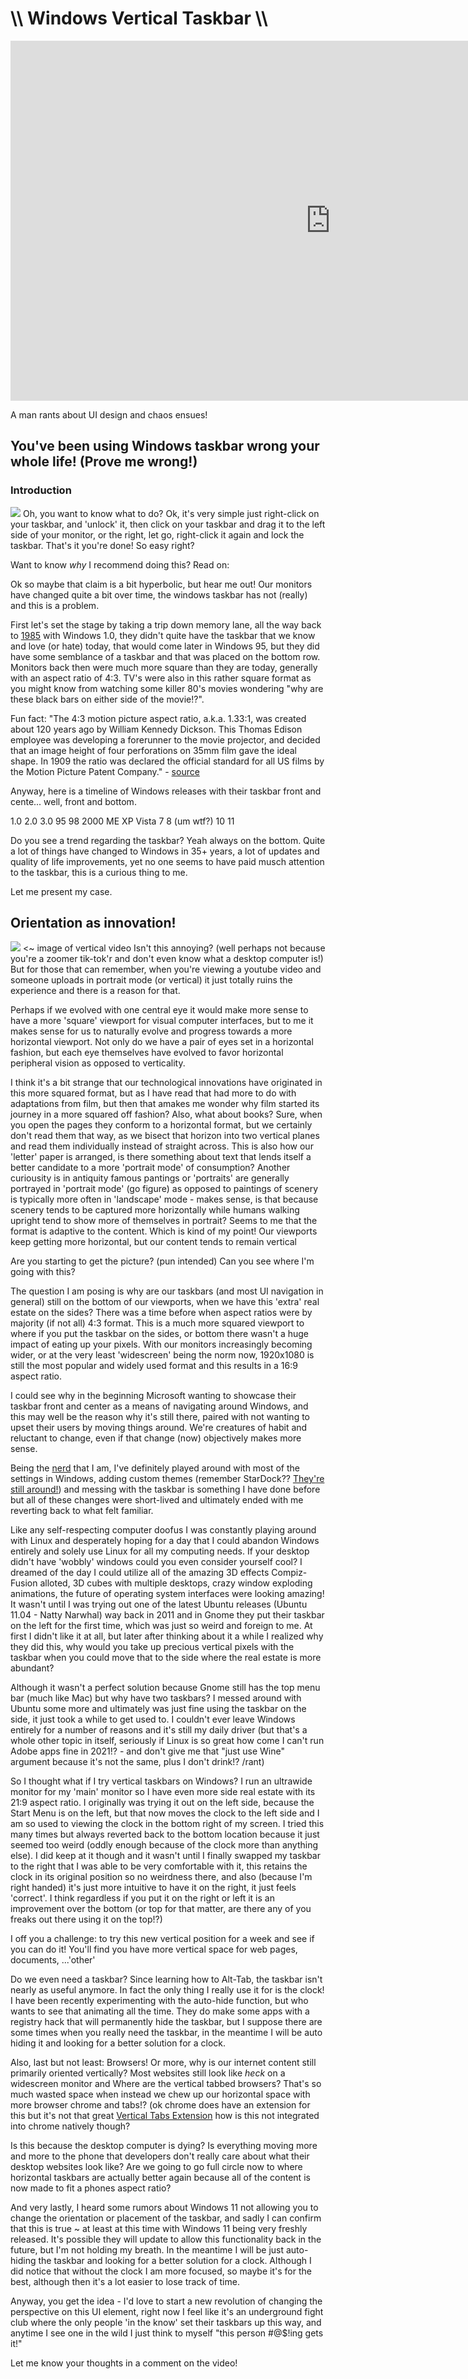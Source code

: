 # \\\ Windows Vertical Taskbar \\\

<iframe width="1024" height="576" src="https://www.youtube.com/embed/CDnshKJIRDc" title="YouTube video player" frameborder="0" allow="accelerometer; autoplay; clipboard-write; encrypted-media; gyroscope; picture-in-picture" allowfullscreen></iframe>

A man rants about UI design and chaos ensues! 

## You've been using Windows taskbar wrong your whole life! (Prove me wrong!) 

### Introduction

![](part4-headlight.jpg)
Oh, you want to know what to do? Ok, it's very simple just right-click on your taskbar, and 'unlock' it, then click on your taskbar and drag it to the left side of your monitor, or the right, let go, right-click it again and lock the taskbar. That's it you're done! So easy right? 

Want to know *why* I recommend doing this? Read on: 

Ok so maybe that claim is a bit hyperbolic, but hear me out! Our monitors have changed quite a bit over time, the windows taskbar has not (really) and this is a problem. 

First let's set the stage by taking a trip down memory lane, all the way back to [1985](https://www.youtube.com/watch?v=K38xNqZvBJI) with Windows 1.0, they didn't quite have the taskbar that we know and love (or hate) today, that would come later in Windows 95, but they did have some semblance of a taskbar and that was placed on the bottom row. Monitors back then were much more square than they are today, generally with an aspect ratio of 4:3. TV's were also in this rather square format as you might know from watching some killer 80's movies wondering "why are these black bars on either side of the movie!?". 

Fun fact: 
"The 4:3 motion picture aspect ratio, a.k.a. 1.33:1, was created about 120 years ago by William Kennedy Dickson. This Thomas Edison employee was developing a forerunner to the movie projector, and decided that an image height of four perforations on 35mm film gave the ideal shape. In 1909 the ratio was declared the official standard for all US films by the Motion Picture Patent Company." - [source](https://neiloseman.com/the-43-aspect-ratio-is-not-dead/)

Anyway, here is a timeline of Windows releases with their taskbar front and cente... well, front and bottom. 

1.0
2.0
3.0
95
98
2000
ME
XP
Vista
7
8 (um wtf?) 
10
11

Do you see a trend regarding the taskbar? Yeah always on the bottom. Quite a lot of things have changed to Windows in 35+ years, a lot of updates and quality of life improvements, yet no one seems to have paid musch attention to the taskbar, this is a curious thing to me. 

Let me present my case. 

## Orientation as innovation!

![](part4-throttle.jpg) <~ image of vertical video
Isn't this annoying? (well perhaps not because you're a zoomer tik-tok'r and don't even know what a desktop computer is!) But for those that can remember, when you're viewing a youtube video and someone uploads in portrait mode (or vertical) it just totally ruins the experience and there is a reason for that. 

Perhaps if we evolved with one central eye it would make more sense to have a more 'square' viewport for visual computer interfaces, but to me it makes sense for us to naturally evolve and progress towards a more horizontal viewport. Not only do we have a pair of eyes set in a horizontal fashion, but each eye themselves have evolved to favor horizontal peripheral vision as opposed to verticality. 

I think it's a bit strange that our technological innovations have originated in this more squared format, but as I have read that had more to do with adaptations from film, but then that amakes me wonder why film started its journey in a more squared off fashion? Also, what about books? Sure, when you open the pages they conform to a horizontal format, but we certainly don't read them that way, as we bisect that horizon into two vertical planes and read them individually instead of straight across. This is also how our 'letter' paper is arranged, is there something about text that lends itself a better candidate to a more 'portrait mode' of consumption? Another curiousity is in antiquity famous pantings or 'portraits' are generally portrayed in 'portrait mode' (go figure) as opposed to paintings of scenery is typically more often in 'landscape' mode - makes sense, is that because scenery tends to be captured more horizontally while humans walking upright tend to show more of themselves in portrait? Seems to me that the format is adaptive to the content. Which is kind of my point! Our viewports keep getting more horizontal, but our content tends to remain vertical

Are you starting to get the picture? (pun intended) Can you see where I'm going with this? 

The question I am posing is why are our taskbars (and most UI navigation in general) still on the bottom of our viewports, when we have this 'extra' real estate on the sides? There was a time before when aspect ratios were by majority (if not all) 4:3 format. This is a much more squared viewport to where if you put the taskbar on the sides, or bottom there wasn't a huge impact of eating up your pixels. With our monitors increasingly becoming wider, or at the very least 'widescreen' being the norm now, 1920x1080 is still the most popular and widely used format and this results in a 16:9 aspect ratio. 

I could see why in the beginning Microsoft wanting to showcase their taskbar front and center as a means of navigating around Windows, and this may well be the reason why it's still there, paired with not wanting to upset their users by moving things around. We're creatures of habit and reluctant to change, even if that change (now) objectively makes more sense. 

Being the [nerd](https://www.youtube.com/watch?v=N9qYF9DZPdw) that I am, I've definitely played around with most of the settings in Windows, adding custom themes (remember StarDock?? [They're still around!](https://www.stardock.com/)) and messing with the taskbar is something I have done before but all of these changes were short-lived and ultimately ended with me reverting back to what felt familiar. 

Like any self-respecting computer doofus I was constantly playing around with Linux and desperately hoping for a day that I could abandon Windows entirely and solely use Linux for all my computing needs. If your desktop didn't have 'wobbly' windows could you even consider yourself cool? I dreamed of the day I could utilize all of the amazing 3D effects Compiz-Fusion alloted, 3D cubes with multiple desktops, crazy window exploding animations, the future of operating system interfaces were looking amazing! It wasn't until I was trying out one of the latest Ubuntu releases (Ubuntu 11.04 - Natty Narwhal) way back in 2011 and in Gnome they put their taskbar on the left for the first time, which was just so weird and foreign to me. At first I didn't like it at all, but later after thinking about it a while I realized why they did this, why would you take up precious vertical pixels with the taskbar when you could move that to the side where the real estate is more abundant?  

Although it wasn't a perfect solution because Gnome still has the top menu bar (much like Mac) but why have two taskbars? I messed around with Ubuntu some more and ultimately was just fine using the taskbar on the side, it just took a while to get used to. I couldn't ever leave Windows entirely for a number of reasons and it's still my daily driver (but that's a whole other topic in itself, seriously if Linux is so great how come I can't run Adobe apps fine in 2021!? - and don't give me that "just use Wine" argument because it's not the same, plus I don't drink!? /rant)

So I thought what if I try vertical taskbars on Windows? I run an ultrawide monitor for my 'main' monitor so I have even more side real estate with its 21:9 aspect ratio. I originally was trying it out on the left side, because the Start Menu is on the left, but that now moves the clock to the left side and I am so used to viewing the clock in the bottom right of my screen. I tried this many times but always reverted back to the bottom location because it just seemed too weird (oddly enough because of the clock more than anything else). I did keep at it though and it wasn't until I finally swapped my taskbar to the right that I was able to be very comfortable with it, this retains the clock in its original position so no weirdness there, and also (because I'm right handed) it's just more intuitive to have it on the right, it just feels 'correct'. I think regardless if you put it on the right or left it is an improvement over the bottom (or top for that matter, are there any of you freaks out there using it on the top!?) 

I off you a challenge: to try this new vertical position for a week and see if you can do it! You'll find you have more vertical space for web pages, documents, ...'other'

Do we even need a taskbar? Since learning how to Alt-Tab, the taskbar isn't nearly as useful anymore. In fact the only thing I really use it for is the clock! I have been recently experimenting with the auto-hide function, but who wants to see that animating all the time. They do make some apps with a registry hack that will permanently hide the taskbar, but I suppose there are some times when you really need the taskbar, in the meantime I will be auto hiding it and looking for a better solution for a clock. 

Also, last but not least: Browsers! Or more, why is our internet content still primarily oriented vertically? Most websites still look like *heck* on a widescreen monitor and 
Where are the vertical tabbed browsers? That's so much wasted space when instead we chew up our horizontal space with more browser chrome and tabs!? (ok chrome does have an extension for this but it's not that great [Vertical Tabs Extension](https://chrome.google.com/webstore/detail/vertical-tabs/pddljdmihkpdfpkgmbhdomeeifpklgnm?hl=en-US) how is this not integrated into chrome natively though? 

Is this because the desktop computer is dying? Is everything moving more and more to the phone that developers don't really care about what their desktop websites look like? Are we going to go full circle now to where horizontal taskbars are actually better again because all of the content is now made to fit a phones aspect ratio? 

And very lastly, I heard some rumors about Windows 11 not allowing you to change the orientation or placement of the taskbar, and sadly I can confirm that this is true ~ at least at this time with Windows 11 being very freshly released. It's possible they will update to allow this functionality back in the future, but I'm not holding my breath. In the meantime I will be just auto-hiding the taskbar and looking for a better solution for a clock. Although I did notice that without the clock I am more focused, so maybe it's for the best, although then it's a lot easier to lose track of time. 

Anyway, you get the idea - I'd love to start a new revolution of changing the perspective on this UI element, right now I feel like it's an underground fight club where the only people 'in the know' set their taskbars up this way, and anytime I see one in the wild I just think to myself "this person #@$!ing gets it!"

Let me know your thoughts in a comment on the video! 
